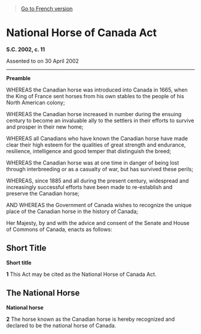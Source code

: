 > [Go to French version](/fr/Lois/Lois%20du%20Canada/2002/ch.%2011.md)

# National Horse of Canada Act

**S.C. 2002, c. 11**


Assented to on 30 April 2002

----------




**Preamble**

WHEREAS the Canadian horse was introduced into Canada in 1665, when the King of France sent horses from his own stables to the people of his North American colony;

WHEREAS the Canadian horse increased in number during the ensuing century to become an invaluable ally to the settlers in their efforts to survive and prosper in their new home;

WHEREAS all Canadians who have known the Canadian horse have made clear their high esteem for the qualities of great strength and endurance, resilience, intelligence and good temper that distinguish the breed;

WHEREAS the Canadian horse was at one time in danger of being lost through interbreeding or as a casualty of war, but has survived these perils;

WHEREAS, since 1885 and all during the present century, widespread and increasingly successful efforts have been made to re-establish and preserve the Canadian horse;

AND WHEREAS the Government of Canada wishes to recognize the unique place of the Canadian horse in the history of Canada;



Her Majesty, by and with the advice and consent of the Senate and House of Commons of Canada, enacts as follows:






## Short Title



**Short title**

**1** This Act may be cited as the National Horse of Canada Act.




## The National Horse



**National horse**

**2** The horse known as the Canadian horse is hereby recognized and declared to be the national horse of Canada.


